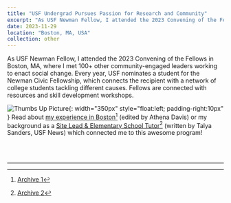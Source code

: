 ```yaml
---
title: "USF Undergrad Pursues Passion for Research and Community"
excerpt: "As USF Newman Fellow, I attended the 2023 Convening of the Fellows in Boston, MA, where I met 100+ other community-engaged leaders working to enact social change. Every year, USF nominates a student for the Newman Civic Fellowship, which connects the recipient with a network of college students tackling different causes. Fellows are connected with resources and skill development workshops.  <br/><img src='../images/other-2-boston.jpg' alt='Group Photo' height='250px' style='padding-top: 10px' >"
date: 2023-11-29
location: "Boston, MA, USA"
collection: other
---
```

As USF Newman Fellow, I attended the 2023 Convening of the Fellows in Boston, MA, where I met 100+ other community-engaged leaders working to enact social change. Every year, USF nominates a student for the Newman Civic Fellowship, which connects the recipient with a network of college students tackling different causes. Fellows are connected with resources and skill development workshops.

![Thumbs Up Picture](../../images/other-2-boston2.jpg){: width="350px" style="float:left; padding-right:10px" }
Read about [my experience in Boston](https://usfblogs.usfca.edu/mccarthy/2023/11/29/cultivating-community-leaders-a-reflection-on-the-2023-newman-civic-fellows-convening/)[^1] (edited by Athena Davis) or my background as a [Site Lead & Elementary School Tutor](https://www.usfca.edu/news/undergrad-research-and-community)[^2] (written by Talya Sanders, USF News) which connected me to this awesome program!

<br>
<br>

---

[^1]: [Archive 1](../../files/other-2-boston.html)
[^2]: [Archive 2](../../files/other-2-esf.html)